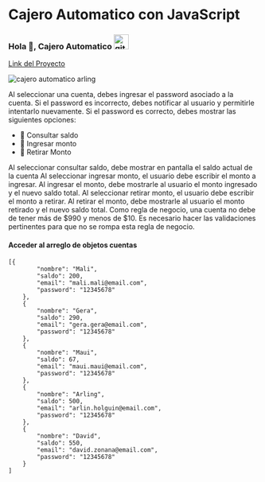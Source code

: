 # Cajero Automatico con JavaScript
### Hola 👋, Cajero Automatico <img src='https://github.githubassets.com/images/mona-loading-default.gif' alt='github' height='30'>
[Link del Proyecto](https://arlingholguin.github.io/cajero/)  


<img src='https://i.ibb.co/CVnTkFR/cajero-automatico.jpg' alt='cajero automatico arling'>

Al seleccionar una cuenta, debes ingresar el password asociado a la cuenta.
Si el password es incorrecto, debes notificar al usuario y permitirle intentarlo nuevamente. Si el password es correcto, debes mostrar las siguientes opciones:

- 🔭 Consultar saldo
- 🔭  Ingresar monto
- 🔭 Retirar Monto

Al seleccionar consultar saldo, debe mostrar en pantalla el saldo actual de la cuenta
Al seleccionar ingresar monto, el usuario debe escribir el monto a ingresar. Al ingresar el monto, debe mostrarle al usuario el monto ingresado y el nuevo saldo total.
Al seleccionar retirar monto, el usuario debe escribir el monto a retirar. Al retirar el monto, debe mostrarle al usuario el monto retirado y el nuevo saldo total.
Como regla de negocio, una cuenta no debe de tener más de $990 y menos de $10. Es necesario hacer las validaciones pertinentes para que no se rompa esta regla de negocio.

#### Acceder al arreglo de objetos cuentas
<pre><code>[{
        "nombre": "Mali",
        "saldo": 200,
        "email": "mali.mali@email.com",
        "password": "12345678"
    },
    {
        "nombre": "Gera",
        "saldo": 290,
        "email": "gera.gera@email.com",
        "password": "12345678"
    },
    {
        "nombre": "Maui",
        "saldo": 67,
        "email": "maui.maui@email.com",
        "password": "12345678"
    },
    {
        "nombre": "Arling",
        "saldo": 500,
        "email": "arlin.holguin@email.com",
        "password": "12345678"
    },
    {
        "nombre": "David",
        "saldo": 550,
        "email": "david.zonana@email.com",
        "password": "12345678"
    }
]
</code></pre>










